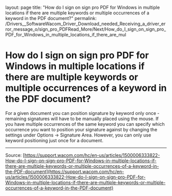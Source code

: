 layout: page
title: "How do I sign on sign pro PDF for Windows in multiple locations if there are multiple keywords or multiple occurrences of a keyword in the PDF document?"
permalink: /Drivers__SoftwareWacom_Driver_Download_needed_Receiving_a_driver_error_message_o/sign_pro_PDFRead_More/Next/How_do_I_sign_on_sign_pro_PDF_for_Windows_in_multiple_locations_if_there_are_mul

# How do I sign on sign pro PDF for Windows in multiple locations if there are multiple keywords or multiple occurrences of a keyword in the PDF document?

For a given document you can position signature by keyword only once - remaining signatures will have to be manually placed using the mouse. If you have multiple occurrences of the same keyword you can specify which occurrence you want to position your signature against by changing the settings under Options -> Signature Area. However, you can only use keyword positioning just once for a document.

---
Source: [https://support.wacom.com/hc/en-us/articles/1500006333822-How-do-I-sign-on-sign-pro-PDF-for-Windows-in-multiple-locations-if-there-are-multiple-keywords-or-multiple-occurrences-of-a-keyword-in-the-PDF-document](https://support.wacom.com/hc/en-us/articles/1500006333822-How-do-I-sign-on-sign-pro-PDF-for-Windows-in-multiple-locations-if-there-are-multiple-keywords-or-multiple-occurrences-of-a-keyword-in-the-PDF-document)
